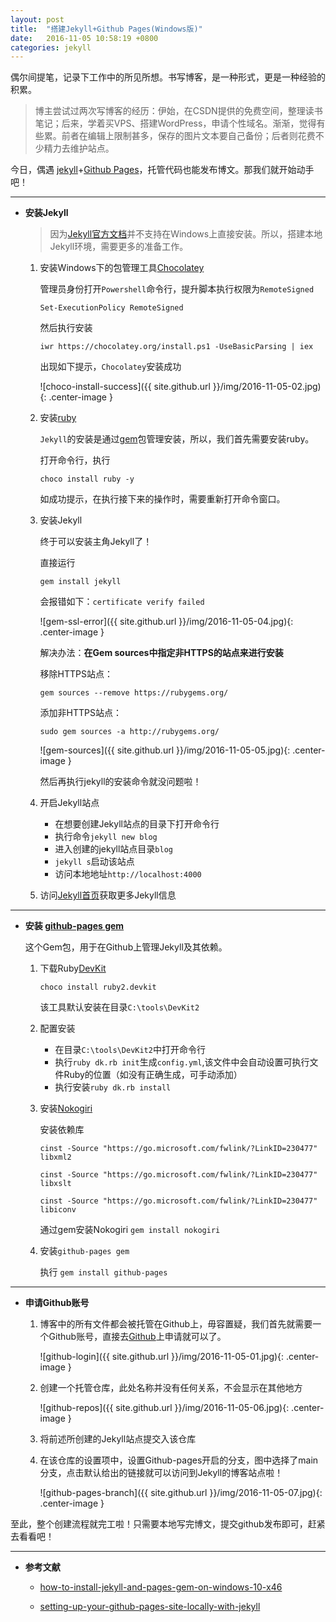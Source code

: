 ```yaml
---
layout: post
title:  "搭建Jekyll+Github Pages(Windows版)"
date:   2016-11-05 10:58:19 +0800
categories: jekyll
---
```


<head>
  <link rel="stylesheet" type="text/css" href="{{ site.github.url }}/public/css/styles.css">
</head>

偶尔间提笔，记录下工作中的所见所想。书写博客，是一种形式，更是一种经验的积累。

>博主尝试过两次写博客的经历：伊始，在CSDN提供的免费空间，整理读书笔记；后来，学着买VPS、搭建WordPress，申请个性域名。渐渐，觉得有些累。前者在编辑上限制甚多，保存的图片文本要自己备份；后者则花费不少精力去维护站点。

今日，偶遇 [jekyll][jekyll-cn]+[Github Pages][github-pg]，托管代码也能发布博文。那我们就开始动手吧！

----

* **安装Jekyll**

  >因为[Jekyll官方文档][jekyll-win-install]并不支持在Windows上直接安装。所以，搭建本地Jekyll环境，需要更多的准备工作。

  1. 安装Windows下的包管理工具[Chocolatey][chocolatey]

     管理员身份打开`Powershell`命令行，提升脚本执行权限为`RemoteSigned`

     ```
     Set-ExecutionPolicy RemoteSigned
     ```

     然后执行安装

     ```
     iwr https://chocolatey.org/install.ps1 -UseBasicParsing | iex
     ```

     出现如下提示，`Chocolatey`安装成功

     ![choco-install-success]({{ site.github.url }}/img/2016-11-05-02.jpg){: .center-image }

  2. 安装[ruby][ruby-cn]

     `Jekyll`的安装是通过[gem][gems]包管理安装，所以，我们首先需要安装ruby。

     打开命令行，执行

     ```
     choco install ruby -y
     ```

     如成功提示，在执行接下来的操作时，需要重新打开命令窗口。

  3. 安装Jekyll

     终于可以安装主角Jekyll了！

     直接运行

     ```
     gem install jekyll
     ```

     会报错如下：`certificate verify failed`

     ![gem-ssl-error]({{ site.github.url }}/img/2016-11-05-04.jpg){: .center-image }

     解决办法：**在Gem sources中指定非HTTPS的站点来进行安装**

     移除HTTPS站点：

     ```
     gem sources --remove https://rubygems.org/
     ```

     添加非HTTPS站点：

     ```
     sudo gem sources -a http://rubygems.org/
     ```

     ![gem-sources]({{ site.github.url }}/img/2016-11-05-05.jpg){: .center-image }

     然后再执行jekyll的安装命令就没问题啦！

  4. 开启Jekyll站点

      * 在想要创建Jekyll站点的目录下打开命令行
      * 执行命令`jekyll new blog`
      * 进入创建的jekyll站点目录`blog`
      * `jekyll s`启动该站点
      * 访问本地地址`http://localhost:4000`

  5. 访问[Jekyll首页][jekyll]获取更多Jekyll信息

----

* **安装 [github-pages gem][github-pages gem]**

  这个Gem包，用于在Github上管理Jekyll及其依赖。

  1. 下载Ruby[DevKit][devkit]

     ```
     choco install ruby2.devkit
     ```

     该工具默认安装在目录`C:\tools\DevKit2`

  2. 配置安装

     * 在目录`C:\tools\DevKit2`中打开命令行
     * 执行`ruby dk.rb init`生成`config.yml`,该文件中会自动设置可执行文件Ruby的位置（如没有正确生成，可手动添加）
     * 执行安装`ruby dk.rb install`

  3. 安装[Nokogiri][nokogiri]

     安装依赖库

     ```
     cinst -Source "https://go.microsoft.com/fwlink/?LinkID=230477" libxml2
     ```

     ```
     cinst -Source "https://go.microsoft.com/fwlink/?LinkID=230477" libxslt
     ```

     ```
     cinst -Source "https://go.microsoft.com/fwlink/?LinkID=230477" libiconv
     ```

     通过gem安装Nokogiri `gem install nokogiri`

  4. 安装`github-pages gem`

     执行 `gem install github-pages`

----

* **申请Github账号**

    1. 博客中的所有文件都会被托管在Github上，毋容置疑，我们首先就需要一个Github账号，直接去[Github][github]上申请就可以了。

       ![github-login]({{ site.github.url }}/img/2016-11-05-01.jpg){: .center-image }

    2. 创建一个托管仓库，此处名称并没有任何关系，不会显示在其他地方

       ![github-repos]({{ site.github.url }}/img/2016-11-05-06.jpg){: .center-image }

    3. 将前述所创建的Jekyll站点提交入该仓库

    4. 在该仓库的设置项中，设置Github-pages开启的分支，图中选择了main分支，点击默认给出的链接就可以访问到Jekyll的博客站点啦！

       ![github-pages-branch]({{ site.github.url }}/img/2016-11-05-07.jpg){: .center-image }


至此，整个创建流程就完工啦！只需要本地写完博文，提交github发布即可，赶紧去看看吧！

----

* **参考文献**

  * [how-to-install-jekyll-and-pages-gem-on-windows-10-x46][how-to-install-jekyll-and-pages-gem-on-windows-10-x46]

  * [setting-up-your-github-pages-site-locally-with-jekyll][setting-up-your-github-pages-site-locally-with-jekyll]


[jekyll-cn]: http://jekyllcn.com/
[jekyll]: https://jekyllrb.com/docs/home/
[jekyll-win-install]: http://jekyllcn.com/docs/windows/#installation

[chocolatey]: https://chocolatey.org/install
[ruby-cn]: https://www.ruby-lang.org/zh_cn/
[gems]: https://rubygems.org/gems
[bundler]: http://bundler.io/
[github-pages gem]: https://github.com/github/pages-gem
[devkit]: http://rubyinstaller.org/add-ons/devkit/
[nokogiri]: https://rubygems.org/gems/nokogiri/

[github-pg]: https://pages.github.com/
[github]: https://github.com/
[how-to-install-jekyll-and-pages-gem-on-windows-10-x46]: https://jwillmer.de/blog/tutorial/how-to-install-jekyll-and-pages-gem-on-windows-10-x46
[setting-up-your-github-pages-site-locally-with-jekyll]: https://help.github.com/articles/setting-up-your-github-pages-site-locally-with-jekyll/
